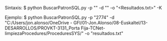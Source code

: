 

Sintaxis:
 $ python BuscarPatronSQL.py -p "<patron>" -d "<Directorio>" -o "<Resultados.txt>" -K


Ejemplo:
 $ python BuscarPatronSQL.py -p "2774" -d "C:/Users/jon.alonso/OneDrive - GFI/01-Jon.Alonso/08-Euskaltel/13-DESARROLLOS/PROVKT-3131_Porta Fija-TCNet-limpiezaProcedures/ProceduresSYS/" -o "resultados.txt"
